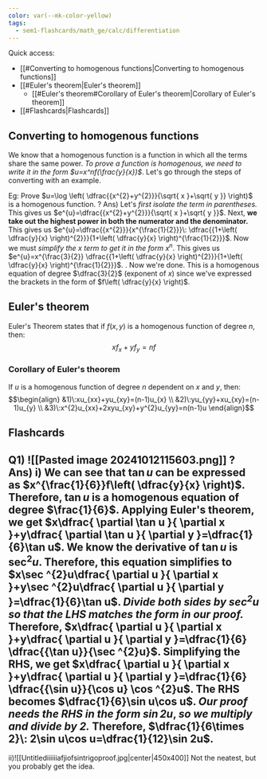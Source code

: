 ```yaml
---
color: var(--mk-color-yellow)
tags:
  - sem1-flashcards/math_ge/calc/differentiation
---
```

Quick access:
- [[#Converting to homogenous functions|Converting to homogenous functions]]
- [[#Euler's theorem|Euler's theorem]]
	- [[#Euler's theorem#Corollary of Euler's theorem|Corollary of Euler's theorem]]
- [[#Flashcards|Flashcards]]

## Converting to homogenous functions
We know that a homogenous function is a function in which all the terms share the same power. *To prove a function is homogenous, we need to write it in the form $u=x^nf(\frac{y}{x})$*. Let's go through the steps of converting with an example.

Eg: Prove $u=\log \left( \dfrac{{x^{2}+y^{2}}}{\sqrt{ x }+\sqrt{ y }} \right)$ is a homogenous function.
?
Ans) Let's *first isolate the term in parentheses.* This gives us $e^{u}=\dfrac{{x^{2}+y^{2}}}{\sqrt{ x }+\sqrt{ y }}$. Next, **we take out the highest power in both the numerator and the denominator.** This gives us $e^{u}=\dfrac{{x^{2}}}{x^{\frac{1}{2}}}\: \dfrac{{1+\left( \dfrac{y}{x} \right)^{2}}}{1+\left( \dfrac{y}{x} \right)^{\frac{1}{2}}}$. Now we must *simplify the $x$ term to get it in the form $x^n$*. This gives us $e^{u}=x^{\frac{3}{2}} \dfrac{{1+\left( \dfrac{y}{x} \right)^{2}}}{1+\left( \dfrac{y}{x} \right)^{\frac{1}{2}}}$.
.
Now we're done. This is a homogenous equation of degree $\dfrac{3}{2}$ (exponent of $x$) since we've expressed the brackets in the form of $f\left( \dfrac{y}{x} \right)$.
<!--SR:!2025-01-08,4,270-->

## Euler's theorem
Euler's Theorem states that if $f(x,y)$ is a homogenous function of degree $n$, then:$$xf_{x}+yf_{y}=nf$$
### Corollary of Euler's theorem
If $u$ is a homogenous function of degree $n$ dependent on $x$ and $y$, then:$$\begin{align}
&1)\:xu_{xx}+yu_{xy}=(n-1)u_{x} \\
&2)\:yu_{yy}+xu_{xy}=(n-1)u_{y} \\
&3)\:x^{2}u_{xx}+2xyu_{xy}+y^{2}u_{yy}=n(n-1)u
\end{align}$$



## Flashcards
Q1) ![[Pasted image 20241012115603.png]]
?
Ans) i) We can see that $\tan u$ can be expressed as $x^{\frac{1}{6}}f\left( \dfrac{y}{x} \right)$. Therefore, $\tan u$ is a homogenous equation of degree $\frac{1}{6}$. Applying Euler's theorem, we get $x\dfrac{ \partial \tan u }{ \partial x }+y\dfrac{ \partial \tan u }{ \partial y }=\dfrac{1}{6}\tan u$. We know the derivative of $\tan u$ is $\sec ^{2}u$. Therefore, this equation simplifies to $x\sec ^{2}u\dfrac{ \partial u }{ \partial x }+y\sec ^{2}u\dfrac{ \partial u }{ \partial y }=\dfrac{1}{6}\tan u$. *Divide both sides by $\sec ^{2}u$ so that the LHS matches the form in our proof.* Therefore, $x\dfrac{ \partial u }{ \partial x }+y\dfrac{ \partial u }{ \partial y }=\dfrac{1}{6} \dfrac{{\tan u}}{\sec ^{2}u}$. Simplifying the RHS, we get $x\dfrac{ \partial u }{ \partial x }+y\dfrac{ \partial u }{ \partial y }=\dfrac{1}{6} \dfrac{{\sin u}}{\cos u} \cos ^{2}u$. The RHS becomes $\dfrac{1}{6}\sin u\cos u$. *Our proof needs the RHS in the form $\sin 2u$*, *so we multiply and divide by 2.* Therefore, $\dfrac{1}{6\times 2}\: 2\sin u\cos u=\dfrac{1}{12}\sin 2u$.
-
ii)![[Untitlediiiiiiafjiofsintrigoproof.jpg|center|450x400]]
Not the neatest, but you probably get the idea.
<!--SR:!2025-01-08,4,270-->

